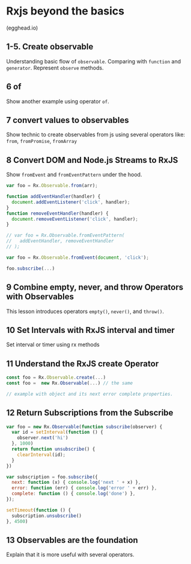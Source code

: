 # Rxjs beyond the basics

(egghead.io)

## 1-5. Create observable

Understanding basic flow of `observable`. Comparing with `function` and `generator`. Represent `observe` methods.

## 6 of

Show another example using operator `of`.

## 7 convert values to observables

Show technic to create observables from js using several operators like: `from`, `fromPromise`, `fromArray`

## 8 Convert DOM and Node.js Streams to RxJS

Show `fromEvent` and `fromEventPattern` under the hood.

```javascript
var foo = Rx.Observable.from(arr);

function addEventHandler(handler) {
  document.addEventListener('click', handler);
}
function removeEventHandler(handler) {
  document.removeEventListener('click', handler);
}

// var foo = Rx.Observable.fromEventPattern(
//   addEventHandler, removeEventHandler
// );

var foo = Rx.Observable.fromEvent(document, 'click');

foo.subscribe(...)
```

## 9 Combine empty, never, and throw Operators with Observables

This lesson introduces operators `empty()`, `never()`, and `throw()`.

## 10 Set Intervals with RxJS interval and timer

Set interval or timer using rx methods

## 11 Understand the RxJS create Operator

```javascript
const foo = Rx.Observable.create(...)
const foo =  new Rx.Observable(...) // the same

// example with object and its next error complete properties.

```

## 12 Return Subscriptions from the Subscribe

```javascript
var foo = new Rx.Observable(function subscribe(observer) {
  var id = setInterval(function () {
    observer.next('hi')
  }, 1000)
  return function unsubscribe() {
    clearInterval(id);
  }
})

var subscription = foo.subscribe({
  next: function (x) { console.log('next ' + x) },
  error: function (err) { console.log('error ' + err) },
  complete: function () { console.log('done') },
});

setTimeout(function () {
  subscription.unsubscribe()
}, 4500)

```

## 13 Observables are the foundation

Explain that it is more useful with several operators.